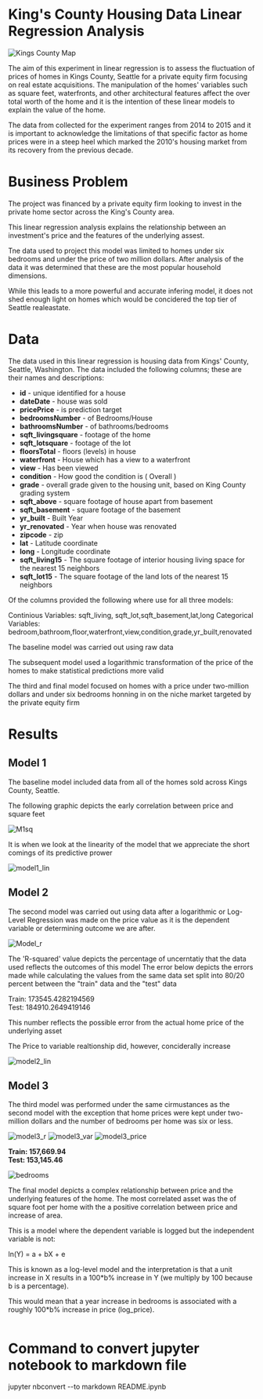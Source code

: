 # King's County Housing Data Linear Regression Analysis 

![Kings County Map](kc_map.png)

The aim of this experiment in linear regression is to assess the fluctuation of prices of homes in Kings County, Seattle for a private equity firm focusing on real estate acquisitions. The manipulation of the homes' variables such as square feet, waterfronts, and other architectural features affect the over total worth of the home and it is the intention of these linear models to explain the value of the home. 

The data from collected for the experiment ranges from 2014 to 2015 and it is important to acknowledge the limitations of that specific factor as home prices were in a steep heel which marked the 2010's housing market from its recovery from the previous decade. 



# Business Problem

The project was financed by a private equity firm looking to invest in the private home sector across the King's County area.

This linear regression analysis explains the relationship between an investment's price and the features of the underlying assest. 

Tne data used to project this model was limited to homes under six bedrooms and under the price of two million dollars. After analysis of the data it was determined that these are the most popular household dimensions.

While this leads to a more powerful and accurate infering model, it does not shed enough light on homes which would be concidered the top tier of Seattle realeastate. 

# Data

The data used in this linear regression is housing data from Kings' County, Seattle, Washington. The data included the following columns; these are their names and descriptions:

* **id** - unique identified for a house
* **dateDate** - house was sold
* **pricePrice** -  is prediction target
* **bedroomsNumber** -  of Bedrooms/House
* **bathroomsNumber** -  of bathrooms/bedrooms
* **sqft_livingsquare** -  footage of the home
* **sqft_lotsquare** -  footage of the lot
* **floorsTotal** -  floors (levels) in house
* **waterfront** - House which has a view to a waterfront
* **view** - Has been viewed
* **condition** - How good the condition is ( Overall )
* **grade** - overall grade given to the housing unit, based on King County grading system
* **sqft_above** - square footage of house apart from basement
* **sqft_basement** - square footage of the basement
* **yr_built** - Built Year
* **yr_renovated** - Year when house was renovated
* **zipcode** - zip
* **lat** - Latitude coordinate
* **long** - Longitude coordinate
* **sqft_living15** - The square footage of interior housing living space for the nearest 15 neighbors
* **sqft_lot15** - The square footage of the land lots of the nearest 15 neighbors


Of the columns provided the following where use for all three models:

Continious Variables: sqft_living, sqft_lot,sqft_basement,lat,long
Categorical Variables: bedroom,bathroom,floor,waterfront,view,condition,grade,yr_built,renovated


The baseline model was carried out using raw data 

The subsequent model used a logarithmic transformation of the price of the homes to make statistical predictions more valid

The third and final model focused on homes with a price under two-million dollars and under six bedrooms honning in on the niche market targeted by the private equity firm


# Results

## Model 1

The baseline model included data from all of the homes sold across Kings County, Seattle. 

The following graphic depicts the early correlation between price and square feet

![M1sq](modelprice.png)

It is when we look at the linearity of the model that we appreciate the short comings of its predictive prower

![model1_lin](model1.png)

## Model 2

The second model was carried out using data after a logarithmic or Log-Level Regression was made on the price value as it is the dependent variable or determining outcome we are after.  

![Model_r](model2_r.png)

The 'R-squared' value depicts the percentage of uncerntatiy that the data used reflects the outcomes of this model
The error below depicts the errors made while calculating the values from the same data set split into 80/20 percent between the "train" data and the "test" data


Train: 173545.4282194569\
Test: 184910.2649419146


This number reflects the possible error from the actual home price of the underlying asset 

The Price to variable realtionship did, however, conciderally increase

![model2_lin](model2.png)

## Model 3

The third model was performed under the same cirmustances as the second model with the exception that home prices were kept under two-million dollars and the number of bedrooms per home was six or less.

![model3_r](model3_r.png)
![model3_var](model3_var.png)
![model3_price](model3_price.png)



**Train: 157,669.94\
Test: 153,145.46**

![bedrooms](finalmodelpng.png)

The final model depicts a complex relationship between price and the underlying features of the home. The most correlated asset was the of square foot per home with the a positive correlation between price and increase of area. 



This is a model where the dependent variable is logged but the independent variable is not:

ln(Y) = a + bX + e

This is known as a log-level model and the interpretation is that a unit increase in X results in a 100*b% increase in Y (we multiply by 100 because b is a percentage).



This would mean that a year increase in bedrooms is associated with a roughly 100*b% increase in price (log_price).




```python

```

# Command to convert jupyter notebook to markdown file

jupyter nbconvert --to markdown README.ipynb
